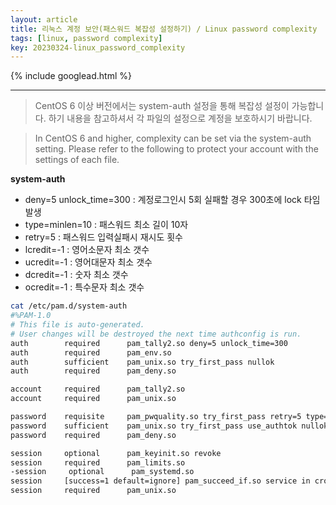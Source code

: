 ```yaml
---
layout: article
title: 리눅스 계정 보안(패스워드 복잡성 설정하기) / Linux password complexity
tags: [linux, password complexity]
key: 20230324-linux_password_complexity
---
```


{% include googlead.html %}

---

> CentOS 6 이상 버전에서는 system-auth 설정을 통해 복잡성 설정이 가능합니다.
> 하기 내용을 참고하셔서 각 파일의 설정으로 계정을 보호하시기 바랍니다.

> In CentOS 6 and higher, complexity can be set via the system-auth setting. 
> Please refer to the following to protect your account with the settings of each file.


**system-auth**

- deny=5 unlock_time=300 : 계정로그인시 5회 실패할 경우 300초에 lock 타임 발생
- type=minlen=10 : 패스워드 최소 길이 10자
- retry=5 : 패스워드 입력실패시 재시도 횟수
- lcredit=-1 : 영어소문자 최소 갯수
- ucredit=-1 : 영어대문자 최소 갯수
- dcredit=-1 : 숫자 최소 갯수
- ocredit=-1 : 특수문자 최소 갯수

```bash
cat /etc/pam.d/system-auth
#%PAM-1.0
# This file is auto-generated.
# User changes will be destroyed the next time authconfig is run.
auth        required      pam_tally2.so deny=5 unlock_time=300
auth        required      pam_env.so
auth        sufficient    pam_unix.so try_first_pass nullok
auth        required      pam_deny.so

account     required      pam_tally2.so
account     required      pam_unix.so

password    requisite     pam_pwquality.so try_first_pass retry=5 type=minlen=10 lcredit=-1 ucredit=-1 dcredit=-1 ocredit=-1
password    sufficient    pam_unix.so try_first_pass use_authtok nullok sha512 shadow try_first_pass use_authtok remember=1
password    required      pam_deny.so

session     optional      pam_keyinit.so revoke
session     required      pam_limits.so
-session     optional      pam_systemd.so
session     [success=1 default=ignore] pam_succeed_if.so service in crond quiet use_uid
session     required      pam_unix.so
```
